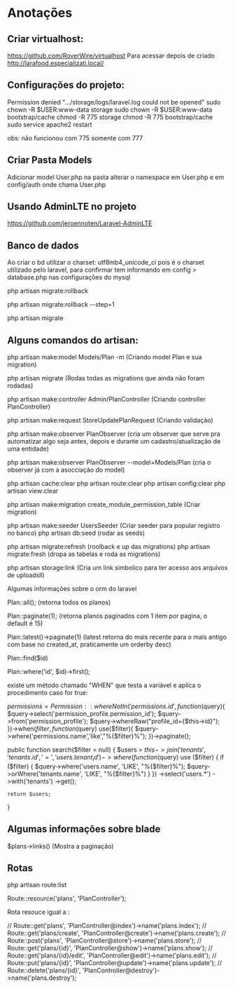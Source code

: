 # Anotações



## Criar virtualhost:
https://github.com/RoverWire/virtualhost
Para acessar depois de criado 
http://larafood.especializati.local/


## Configurações do projeto:

Permission denied ".../storage/logs/laravel.log could not be opened"
sudo chown -R $USER:www-data storage
sudo chown -R $USER:www-data bootstrap/cache
chmod -R 775 storage
chmod -R 775 bootstrap/cache
sudo service apache2 restart

obs: não funcionou com 775 somente com 777

## Criar Pasta Models 
Adicionar model User.php na pasta
alterar o namespace em User.php e em config/auth onde chama User.php


## Usando AdminLTE no projeto 
https://github.com/jeroennoten/Laravel-AdminLTE


## Banco de dados
Ao criar o bd utilizar o charset: utf8mb4_unicode_ci
pois é o charset utilizado pelo laravel, para confirmar tem informando em config > database.php nas configurações do mysql

php artisan migrate:rollback

php artisan migrate:rollback --step=1

php artisan migrate



## Alguns comandos do artisan:

php artisan make:model Models/Plan -m (Criando model Plan e sua migration)

php artisan migrate (Rodas todas as migrations que ainda não foram rodadas)

php artisan make:controller Admin/PlanController (Criando controller PlanController)

php artisan make:request StoreUpdatePlanRequest (Criando validação)

php artisan make:observer PlanObserver (cria um observer que serve pra automatizar algo seja antes, depois e durante um cadastro/atualização de uma entidade)

php artisan make:observer PlanObserver --model=Models/Plan (cria o observer já com a asocciação do model) 

php artisan cache:clear
php artisan route:clear 
php artisan config:clear
php artisan view:clear

php artisan make:migration create_module_permission_table (Criar migration)

php artisan make:seeder UsersSeeder (Criar seeder para popular registro no banco)
php artisan db:seed (rodar as seeds)

php artisan migrate:refresh (roolback e up das migrations)
php artisan migrate:fresh (dropa as tabelas e roda as migrations)

php artisan storage:link (Cria um link simbolico para ter acesso aos arquivos de uploadsll)

Algumas informações sobre o orm do laravel

Plan::all(); (retorna todos os planos)

Plan::paginate(1); (retorna planos paginados com 1 item por pagina, o default é 15)

Plan::latest()->paginate(1) (latest retorna do mais recente para o mais antigo com base no created_at,  praticamente um orderby desc)

Plan::find($id)

Plan::where('id', $id)->first();

existe um método chamado "WHEN" que testa a variável e aplica o procedimento caso for true:

$permissions = Permission::whereNotIn('permissions.id', function($query){
                                $query->select('permission_profile.permission_id');
                                $query->from('permission_profile');
                                $query->whereRaw("profile_id={$this->id}");
                            })->when($filter, function($query) use($filter){
                                $query->where('permissions.name','like',"%{$filter}%");
                            })->paginate();


public function search($filter = null)
{
    $users = $this->join('tenants', 'tenants.id', '=', 'users.tenant_id')
        ->where(function ($query) use ($filter) {
            if ($filter) {
                $query->where('users.name', 'LIKE', "%{$filter}%");
                $query->orWhere('tenants.name', 'LIKE', "%{$filter}%")
            }
        })
        ->select('users.*')
        ->with('tenants')
        ->get();

    return $users;
}




## Algumas informações sobre blade 

$plans->links()  (Mostra a paginação)


## Rotas 
php artisan route:list

Route::resource('plans', 'PlanController');

Rota resouce igual a :

// Route::get('plans', 'PlanController@index')->name('plans.index');
// Route::get('plans/create', 'PlanController@create')->name('plans.create');
// Route::post('plans', 'PlanController@store')->name('plans.store');
// Route::get('plans/{id}', 'PlanController@show')->name('plans.show');
// Route::get('plans/{id}/edit', 'PlanController@edit')->name('plans.edit');
// Route::put('plans/{id}', 'PlanController@update')->name('plans.update');
// Route::delete('plans/{id}', 'PlanController@destroy')->name('plans.destroy');


